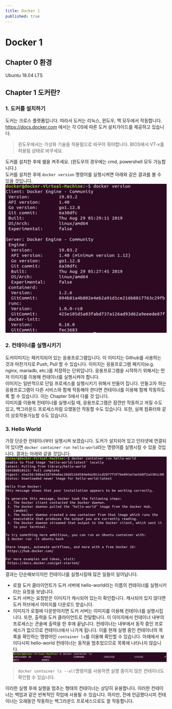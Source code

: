```yaml
---
title: Docker 1
published: true
---
```


# Docker 1
## Chapter 0 환경
Ubuntu 18.04 LTS

## Chapter 1 도커란?
### 1. 도커를 설치하기
도커는 크로스 플랫폼입니다. 따라서 도커는 리눅스, 윈도우, 맥 모두에서 작동합니다.</br>
https://docs.docker.com 에서는 각 OS에 따른 도커 설치가이드를 제공하고 있습니다.
>윈도우에서는 가상화 기술을 허용됨으로 바꾸어 줘야합니다. BIOS에서 VT-x를 허용됨 상태로 바꾸세요.

도커를 설치한 후에 쉘을 켜주세요. (윈도우의 경우에는 cmd, powershell 모두 가능합니다.)</br>
도커를 설치한 후에 ```docker version``` 명령어를 실행시켜면 아래와 같은 결과를 볼 수 있을 것입니다.
![Result of docker version](/_src/docker_version.png)

### 2. 컨테이너를 실행시키기
도커이미지는 패키지되어 있는 응용프로그램입니다. 이 이미지는 Github를 사용하는 것과 마찬가지로 Push, Pull 할 수 있습니다. 이미지는 응용프로그램 패키지(e.g. nginx, mariadb, etc.)를 저장하는 단위입니다. 응용프로그램을 시작하기 위해서는 먼저 이미지를 이용해 컨테이너를 실행시켜야 합니다.</br>
이미지는 일반적으로 단일 프로세스를 실행시키기 위해서 만들어 집니다. 만들고자 하는 응용프로그램이 다른 서비스와 함께 작동해야 한다면 컨테이너를 이용해 함께 작동하도록 할 수 있습니다. 이는 Chapter 5에서 다룰 것 입니다.</br>
이미지를 이용해 컨테이너를 실행시킬 때, 응용프로그램은 잠깐만 작동하고 꺼질 수도 있고, 백그라운드 프로세스처럼 오랬동안 작동할 수도 있습니다. 또한, 실제 컴퓨터와 같이 상호작용가능할 수도 있습니다.

### 3. Hello World
가장 단순한 컨테이너부터 실행시켜 보겠습니다. 도커가 설치되어 있고 인터넷에 연결되어 있다면 ```docker container run hello-world```라는 명령어를 실행시킬 수 있을 것입니다. 결과는 아래와 같을 것입니다.
![Result of docker container run hello-world](/_src/docker_container_run_hello-world.png)
결과는 단순해보이지만 컨테이너를 실행시킬때 많은 일들이 일어납니다.
* 로컬 도커 클라이언트가 도커 서버에 hello-world라는 이름의 컨테이너를 실행시키라는 요청을 보냅니다.
* 도커 서버는 요청받은 이미지가 캐시되어 있는지 확인합니다. 캐시되어 있지 않다면 도커 허브에서 이미지를 다운로드 받습니다.
* 이미지가 로컬에 다운받아지면 도커 서버는 이미지를 이용해 컨테이너를 실행시킵니다. 또한, 출력을 도커 클라이언트로 전달합니다.
이 이미지에서 컨테이너 내부의 프로세스는 콘솔에 출력을 한 후에 끝납니다. 컨테이너는 내부에서 동작 중인 프로세스가 없으므로 컨테이너에서 나가게 됩니다. 이를 현재 실행 중인 컨테이너의 목록을 확인하는 명령어인 ```container ls```를 이용해 확인할 수 있습니다. 아래에서 보이다시피 hello-world 컨테이너는 동작을 멈추었으므로 목록에 나타나지 않습니다.
![Result of container ls](/_src/docker_container_ls.png)
>```docker container ls --all```명령어를 사용하면 실행 중이지 않은 컨테이너도 확인할 수 있습니다.

이러한 실행 후에 실행을 멈추는 형태의 컨테이너는 상당히 유용합니다. 이러한 컨테이너는 백업과 같은 반복적인 작업에 사용될 수 있습니다. 하지만, 전에 언급했다시피 컨테이너는 오래동안 작동하는 백그라운드 프로세스으로도 잘 작동합니다.